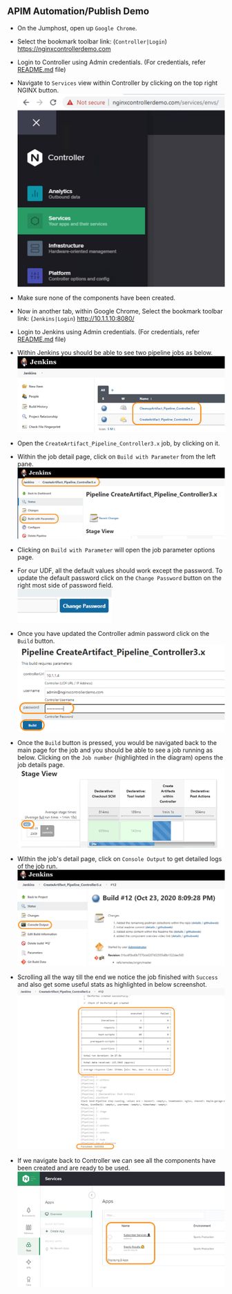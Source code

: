 ## APIM Automation/Publish Demo
- On the Jumphost, open up `Google Chrome`.

- Select the bookmark toolbar link: (`Controller|Login`) https://nginxcontrollerdemo.com 

- Login to Controller using Admin credentials. (For credentials, refer [README.md](../README.md#demo-environment-related-credentials) file)

- Navigate to `Services` view within Controller by clicking on the top right NGINX button.
![services view](./Media/01_Controller_Services_view.png)

- Make sure none of the components have been created.

- Now in another tab, within Google Chrome, Select the bookmark toolbar link: (`Jenkins|Login`) http://10.1.1.10:8080/
  
- Login to Jenkins using Admin credentials. (For credentials, refer [README.md](../README.md#demo-environment-related-credentials) file)

- Within Jenkins you should be able to see two pipeline jobs as below.
  ![Jenkins Dashboard](./Media/02_Jenkins_Dashboard.png)

- Open the `CreateArtifact_Pipeline_Controller3.x` job, by clicking on it. 

- Within the job detail page, click on `Build with Parameter` from the left pane.
  ![Jenkins Build with Param](Media/03_Jenkins_Build_with_param.png)

- Clicking on `Build with Parameter` will open the job parameter options page.
  
- For our UDF, all the default values should work except the password. To update the default password click on the `Change Password` button on the right most side of password field.<br/>
  ![Jenkins Job Change Password](Media/04_change_password_button.png)

- Once you have updated the Controller admin password click on the `Build` button.
  ![Jenkins Job build](Media/05_Jenkins_Job_Build.png)

- Once the `Build` button is pressed, you would be navigated back to the main page for the job and you should be able to see a job running as below. Clicking on the `Job number` (highlighted in the diagram) opens the job details page.
  ![Jenkins Job Run](Media/06_Jenkins_Job_Run.png)

- Within the job's detail page, click on `Console Output` to get detailed logs of the job run.
  ![Jenkins Job Details](Media/07_Jenkins_Job_details.png)

- Scrolling all the way till the end we notice the job finished with `Success` and also get some useful stats as highlighted in below screenshot.
  ![Jenkins console output](Media/08_Jenkins_Console_output.png)

- If we navigate back to Controller we can see all the components have been created and are ready to be used.
  ![Controller Services Populated](Media/09_Controller_Services_populated.png)